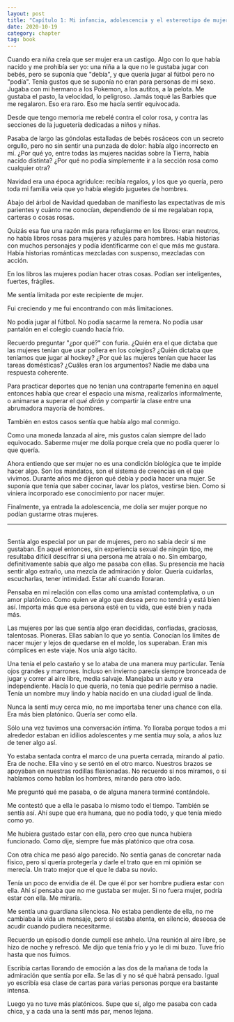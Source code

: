 ```yaml
---
layout: post
title: "Capítulo 1: Mi infancia, adolescencia y el estereotipo de mujer"
date: 2020-10-19
category: chapter
tag: book
---
```

Cuando era niña creía que ser mujer era un castigo. Algo con lo que había nacido y me prohibía ser yo: una niña a la que no le gustaba jugar con bebés, pero se suponía que "debía", y que quería jugar al fútbol pero no "podía". Tenía gustos que se suponía no eran para personas de mi sexo. Jugaba con mi hermano a los Pokemon, a los autitos, a la pelota. Me gustaba el pasto, la velocidad, lo peligroso. Jamás toqué las Barbies que me regalaron. Eso era raro. Eso me hacía sentir equivocada.

Desde que tengo memoria me rebelé contra el color rosa, y contra las secciones de la juguetería dedicadas a niños y niñas.

Pasaba de largo las góndolas estalladas de bebés rosáceos con un secreto orgullo, pero no sin sentir una punzada de dolor: había algo incorrecto en mí. ¿Por qué yo, entre todas las mujeres nacidas sobre la Tierra, había nacido distinta? ¿Por qué no podía simplemente ir a la sección rosa como cualquier otra?

Navidad era una época agridulce: recibía regalos, y los que yo quería, pero toda mi familia veía que yo había elegido juguetes de hombres.

Abajo del árbol de Navidad quedaban de manifiesto las expectativas de mis parientes y cuánto me conocían, dependiendo de si me regalaban ropa, carteras o cosas rosas.

Quizás esa fue una razón más para refugiarme en los libros: eran neutros, no había libros rosas para mujeres y azules para hombres. Había historias con muchos personajes y podía identificarme con el que más me gustara. Había historias románticas mezcladas con suspenso, mezcladas con acción.

En los libros las mujeres podían hacer otras cosas. Podían ser inteligentes, fuertes, frágiles.

Me sentía limitada por este recipiente de mujer.

Fui creciendo y me fui encontrando con más limitaciones.

No podía jugar al fútbol. No podía sacarme la remera. No podía usar pantalón en el colegio cuando hacía frío.

Recuerdo preguntar "¿por qué?" con furia. ¿Quién era el que dictaba que las mujeres tenían que usar pollera en los colegios? ¿Quién dictaba que teníamos que jugar al hockey? ¿Por qué las mujeres tenían que hacer las tareas domésticas? ¿Cuáles eran los argumentos? Nadie me daba una respuesta coherente.

Para practicar deportes que no tenían una contraparte femenina en aquel entonces había que crear el espacio una misma, realizarlos informalmente, o animarse a superar el _qué dirán_ y compartir la clase entre una abrumadora mayoría de hombres.

También en estos casos sentía que había algo mal conmigo.

Como una moneda lanzada al aire, mis gustos caían siempre del lado equivocado. Saberme mujer me dolía porque creía que no podía querer lo que quería.

Ahora entiendo que ser mujer no es una condición biológica que te impide hacer algo. Son los mandatos, son el sistema de creencias en el que vivimos. Durante años me dijeron qué debía y podía hacer una mujer. Se suponía que tenía que saber cocinar, lavar los platos, vestirse bien. Como si viniera incorporado ese conocimiento por nacer mujer.

Finalmente, ya entrada la adolescencia, me dolía ser mujer porque no podían gustarme otras mujeres.

***

<br>
Sentía algo especial por un par de mujeres, pero no sabía decir si me gustaban. En aquel entonces, sin experiencia sexual de ningún tipo, me resultaba difícil descifrar si una persona me atraía o no. Sin embargo, definitivamente sabía que algo me pasaba con ellas. Su presencia me hacía sentir algo extraño, una mezcla de admiración y dolor. Quería cuidarlas, escucharlas, tener intimidad. Estar ahí cuando lloraran.

Pensaba en mi relación con ellas como una amistad contemplativa, o un amor platónico. Como quien ve algo que desea pero no tendrá y está bien así. Importa más que esa persona esté en tu vida, que esté bien y nada más.

Las mujeres por las que sentía algo eran decididas, confiadas, graciosas, talentosas. Pioneras. Ellas sabían lo que yo sentía. Conocían los límites de nacer mujer y lejos de quedarse en el molde, los superaban. Eran mis cómplices en este viaje. Nos unía algo tácito.

Una tenía el pelo castaño y se lo ataba de una manera muy particular. Tenía ojos grandes y marrones. Incluso en invierno parecía siempre bronceada de jugar y correr al aire libre, media salvaje. Manejaba un auto y era independiente. Hacía lo que quería, no tenía que pedirle permiso a nadie. Tenía un nombre muy lindo y había nacido en una ciudad igual de linda.

Nunca la sentí muy cerca mío, no me importaba tener una chance con ella. Era más bien platónico. Quería ser como ella.

Sólo una vez tuvimos una conversación íntima. Yo lloraba porque todos a mi alrededor estaban en idilios adolescentes y me sentía muy sola, a años luz de tener algo así.

Yo estaba sentada contra el marco de una puerta cerrada, mirando al patio. Era de noche. Ella vino y se sentó en el otro marco. Nuestros brazos se apoyaban en nuestras rodillas flexionadas. No recuerdo si nos miramos, o si hablamos como hablan los hombres, mirando para otro lado.

Me preguntó qué me pasaba, o de alguna manera terminé contándole.

Me contestó que a ella le pasaba lo mismo todo el tiempo. También se sentía así. Ahí supe que era humana, que no podía todo, y que tenía miedo como yo.

Me hubiera gustado estar con ella, pero creo que nunca hubiera funcionado. Como dije, siempre fue más platónico que otra cosa.

Con otra chica me pasó algo parecido. No sentía ganas de concretar nada físico, pero sí quería protegerla y darle el trato que en mi opinión se merecía. Un trato mejor que el que le daba su novio.

Tenía un poco de envidia de él. De que él por ser hombre pudiera estar con ella. Ahí sí pensaba que no me gustaba ser mujer. Si no fuera mujer, podría estar con ella. Me miraría.

Me sentía una guardiana silenciosa. No estaba pendiente de ella, no me cambiaba la vida un mensaje, pero sí estaba atenta, en silencio, deseosa de acudir cuando pudiera necesitarme.

Recuerdo un episodio donde cumplí ese anhelo. Una reunión al aire libre, se hizo de noche y refrescó. Me dijo que tenía frío y yo le di mi buzo. Tuve frío hasta que nos fuimos.

Escribía cartas llorando de emoción a las dos de la mañana de toda la admiración que sentía por ella. Se las di y no sé qué habrá pensado. Igual yo escribía esa clase de cartas para varias personas porque era bastante intensa.

Luego ya no tuve más platónicos. Supe que sí, algo me pasaba con cada chica, y a cada una la sentí más par, menos lejana.
